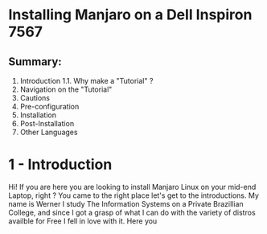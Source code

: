 # Installing Manjaro on a Dell Inspiron 7567

## Summary:
1. Introduction
  1.1. Why make a "Tutorial" ? 
2. Navigation on the "Tutorial"
3. Cautions
4. Pre-configuration
5. Installation
6. Post-Installation
7. Other Languages

# 1 - Introduction
Hi! If you are here you are looking to install Manjaro Linux on your mid-end Laptop, right ? You came to the right place let's get to the introductions.
My name is Werner I study The Information Systems on a Private Brazillian College, and since I got a grasp of what I can do with the variety of distros availble for Free I fell in love with it.
Here you